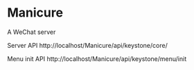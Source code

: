 # Manicure
A WeChat server

Server API
http://localhost/Manicure/api/keystone/core/

Menu init API
http://localhost/Manicure/api/keystone/menu/init